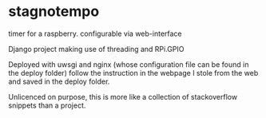 # stagnotempo
timer for a raspberry. configurable via web-interface

Django project
making use of threading and RPi.GPIO


Deployed with uwsgi and nginx (whose configuration file can be found in the deploy folder)
follow the instruction in the webpage I stole from the web and saved in the deploy folder.

Unlicenced on purpose, this is more like a collection of stackoverflow snippets than a project.





